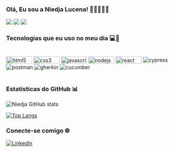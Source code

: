 ### Olá, Eu sou a Niedja Lucena! 👋🏽👩🏾‍💻
[<img src="https://img.shields.io/badge/%F0%9F%92%BB-Testes%20Automatizados-blue?style=flat&color=grey"/>](#)
[<img src="https://img.shields.io/badge/%F0%9F%9A%80-Automa%C3%A7%C3%A3o-blue?style=flat&color=grey"/>](#)
[<img src="https://img.shields.io/badge/%F0%9F%93%8A-API%20Testing-blue?style=flat&color=grey"/>](#)

### Tecnologias que eu uso no meu dia 💻🚀

<div style="display: inline_block"><br/>
    <img align="center" alt="html5" src="https://img.shields.io/badge/HTML5-E34F26?style=for-the-badge&logo=html5&logoColor=white" width="71" height="20"/>
    <img align="center" alt="css3" src="https://img.shields.io/badge/CSS3-1572B6?style=for-the-badge&logo=css3&logoColor=white" width="71" height="20"/>
    <img align="center" alt="javascript" src="https://img.shields.io/badge/JavaScript-F7DF1E?style=for-the-badge&logo=javascript&logoColor=black" width="71" height="20"/>
    <img align="center" alt="nodejs" src="https://img.shields.io/badge/Node.js-43853D?style=for-the-badge&logo=node.js&logoColor=white" width="71" height="20"/>
    <img align="center" alt="react" src="https://img.shields.io/badge/React-20232A?style=for-the-badge&logo=react&logoColor=61DAFB" width="71" height="20"/>
    <img align="center" alt="cypress" src="https://img.shields.io/badge/-Cypress-333333?style=flat&logo=cypress"/>
    <img align="center" alt="postman" src="https://img.shields.io/badge/-Postman-333333?style=flat&logo=postman"/>
    <img align="center" alt="gherkin" src="https://img.shields.io/badge/-Gherkin-333333?style=flat&logo=cucumber"/>
    <img align="center" alt="cucumber" src="https://img.shields.io/badge/-Cucumber-333333?style=flat&logo=cucumber"/>
</div><br />

### Estatísticas do GitHub 📊

![Niedja GitHub stats](https://github-readme-stats.vercel.app/api?username=niedja92&show_icons=true&theme=radical)

[![Top Langs](https://github-readme-stats.vercel.app/api/top-langs/?username=niedja92&layout=donut&theme=radical)](https://github.com/niedja92/github-readme-stats)


### Conecte-se comigo 🌐 

[![LinkedIn](https://img.shields.io/badge/LinkedIn-0077B5?style=for-the-badge&logo=linkedin&logoColor=white)](https://linkedin.com/in/niedja-lucena)
